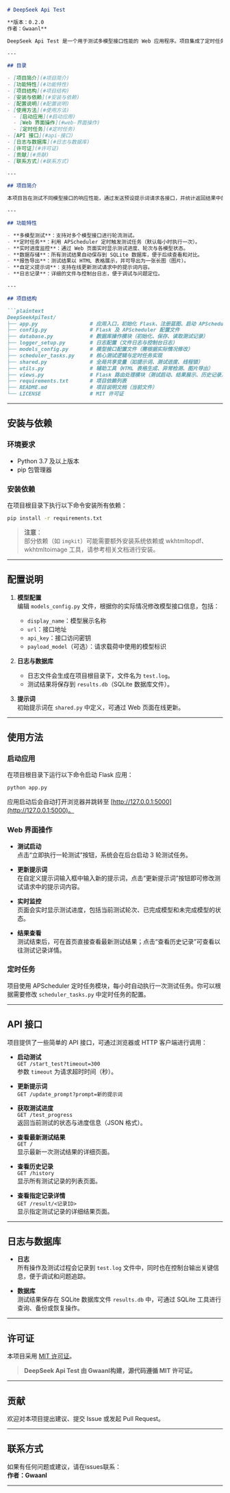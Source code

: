 ```markdown
# DeepSeek Api Test

**版本：0.2.0  
作者：Gwaanl**

DeepSeek Api Test 是一个用于测试多模型接口性能的 Web 应用程序。项目集成了定时任务、日志记录、数据存储与自动化报告生成功能，支持对不同模型接口进行轮次测试，并以直观的 HTML 表格与图片形式展示测试结果。

---

## 目录

- [项目简介](#项目简介)
- [功能特性](#功能特性)
- [项目结构](#项目结构)
- [安装与依赖](#安装与依赖)
- [配置说明](#配置说明)
- [使用方法](#使用方法)
  - [启动应用](#启动应用)
  - [Web 界面操作](#web-界面操作)
  - [定时任务](#定时任务)
- [API 接口](#api-接口)
- [日志与数据库](#日志与数据库)
- [许可证](#许可证)
- [贡献](#贡献)
- [联系方式](#联系方式)

---

## 项目简介

本项目旨在测试不同模型接口的响应性能，通过发送预设提示词请求各接口，并统计返回结果中的完成 token 数、耗时以及 token/s 速度。测试过程分为 3 轮，每轮测试均生成详细的 HTML 表格，最终生成一份汇总报告。此外，测试结果会保存到 SQLite 数据库中，同时支持将测试结果导出为图片。

---

## 功能特性

- **多模型测试**：支持对多个模型接口进行轮流测试。
- **定时任务**：利用 APScheduler 定时触发测试任务（默认每小时执行一次）。
- **实时进度监控**：通过 Web 页面实时显示测试进度、轮次与各模型状态。
- **数据存储**：所有测试结果自动保存到 SQLite 数据库，便于后续查看和对比。
- **报告导出**：测试结果以 HTML 表格展示，并可导出为一张长图（图片）。
- **自定义提示词**：支持在线更新测试请求中的提示词内容。
- **日志记录**：详细的文件与控制台日志，便于调试与问题定位。

---

## 项目结构

```plaintext
DeepSeekApiTest/
├── app.py                 # 应用入口，初始化 Flask、注册蓝图、启动 APScheduler
├── config.py              # Flask 及 APScheduler 配置文件
├── database.py            # 数据库操作模块（初始化、保存、读取测试记录）
├── logger_setup.py        # 日志配置（文件日志与控制台日志）
├── models_config.py       # 模型接口配置文件（需根据实际情况修改）
├── scheduler_tasks.py     # 核心测试逻辑与定时任务实现
├── shared.py              # 全局共享变量（如提示词、测试进度、线程锁）
├── utils.py               # 辅助工具（HTML 表格生成、异常检测、图片导出）
├── views.py               # Flask 路由处理模块（测试启动、结果展示、历史记录）
├── requirements.txt       # 项目依赖列表
├── README.md              # 项目说明文档（当前文件）
└── LICENSE                # MIT 许可证
```

---

## 安装与依赖

### 环境要求

- Python 3.7 及以上版本
- pip 包管理器

### 安装依赖

在项目根目录下执行以下命令安装所有依赖：

```bash
pip install -r requirements.txt
```

> **注意**：  
> 部分依赖（如 `imgkit`）可能需要额外安装系统依赖或 wkhtmltopdf、wkhtmltoimage 工具，请参考相关文档进行安装。

---

## 配置说明

1. **模型配置**  
   编辑 `models_config.py` 文件，根据你的实际情况修改模型接口信息，包括：
   - `display_name`：模型展示名称
   - `url`：接口地址
   - `api_key`：接口访问密钥
   - `payload_model`（可选）：请求载荷中使用的模型标识

2. **日志与数据库**  
   - 日志文件会生成在项目根目录下，文件名为 `test.log`。
   - 测试结果将保存到 `results.db`（SQLite 数据库文件）。

3. **提示词**  
   初始提示词在 `shared.py` 中定义，可通过 Web 页面在线更新。

---

## 使用方法

### 启动应用

在项目根目录下运行以下命令启动 Flask 应用：

```bash
python app.py
```

应用启动后会自动打开浏览器并跳转至 [http://127.0.0.1:5000](http://127.0.0.1:5000)。

### Web 界面操作

- **测试启动**  
  点击“立即执行一轮测试”按钮，系统会在后台启动 3 轮测试任务。

- **更新提示词**  
  在自定义提示词输入框中输入新的提示词，点击“更新提示词”按钮即可修改测试请求中的提示词内容。

- **实时监控**  
  页面会实时显示测试进度，包括当前测试轮次、已完成模型和未完成模型的状态。

- **结果查看**  
  测试结束后，可在首页直接查看最新测试结果；点击“查看历史记录”可查看以往测试记录详情。

### 定时任务

项目使用 APScheduler 定时任务模块，每小时自动执行一次测试任务。你可以根据需要修改 `scheduler_tasks.py` 中定时任务的配置。

---

## API 接口

项目提供了一些简单的 API 接口，可通过浏览器或 HTTP 客户端进行调用：

- **启动测试**  
  `GET /start_test?timeout=300`  
  参数 `timeout` 为请求超时时间（秒）。

- **更新提示词**  
  `GET /update_prompt?prompt=新的提示词`

- **获取测试进度**  
  `GET /test_progress`  
  返回当前测试的状态与进度信息（JSON 格式）。

- **查看最新测试结果**  
  `GET /`  
  显示最新一次测试结果的详细页面。

- **查看历史记录**  
  `GET /history`  
  显示所有测试记录的列表页面。

- **查看指定记录详情**  
  `GET /result/<记录ID>`  
  显示指定测试记录的详细结果页面。

---

## 日志与数据库

- **日志**  
  所有操作及测试过程会记录到 `test.log` 文件中，同时也在控制台输出关键信息，便于调试和问题追踪。

- **数据库**  
  测试结果保存在 SQLite 数据库文件 `results.db` 中，可通过 SQLite 工具进行查询、备份或恢复操作。

---

## 许可证

本项目采用 [MIT 许可证](LICENSE)。

> **DeepSeek Api Test 由 Gwaanl构建，源代码遵循 MIT 许可证。**

---

## 贡献

欢迎对本项目提出建议、提交 Issue 或发起 Pull Request。  


---

## 联系方式

如果有任何问题或建议，请在issues联系：  
**作者：Gwaanl**  

---
